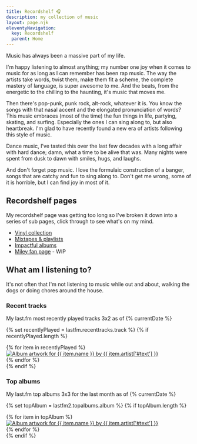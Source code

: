 ```yaml
---
title: Recordshelf 🎧
description: my collection of music
layout: page.njk
eleventyNavigation:
  key: Recordshelf
  parent: Home
---
```


Music has always been a massive part of my life.

I'm happy listening to almost anything; my number one joy when it comes to music for as long as I can remember has been rap music. The way the artists take words, twist them, make them fit a scheme, the complete mastery of language, is super awesome to me. And the beats, from the energetic to the chilling to the haunting, it's music that moves me.

Then there's pop-punk, punk rock, alt-rock, whatever it is. You know the songs with that nasal accent and the elongated pronunciation of words? This music embraces (most of the time) the fun things in life, partying, skating, and surfing. Especially the ones I can sing along to, but also heartbreak. I'm glad to have recently found a new era of artists following this style of music.

Dance music, I've tasted this over the last few decades with a long affair with hard dance; damn, what a time to be alive that was. Many nights were spent from dusk to dawn with smiles, hugs, and laughs.

And don't forget pop music. I love the formulaic construction of a banger, songs that are catchy and fun to sing along to. Don't get me wrong, some of it is horrible, but I can find joy in most of it.

## Recordshelf pages

My recordshelf page was getting too long so I've broken it down into a series of sub pages, click through to see what's on my mind.

- [Vinyl collection](vinyl)
- [Mixtapes & playlists](mixtapes)
- [Impactful albums](impactfulalbums)
- [Miley fan page](https://miley.flamedfury.com) - WIP

## What am I listening to?

It's not often that I'm not listening to music while out and about, walking the dogs or doing chores around the house.

### Recent tracks

My last.fm most recently played tracks 3x2 as of {% currentDate %}

{% set recentlyPlayed = lastfm.recenttracks.track %}
{% if recentlyPlayed.length %}
<div class="flex-grid">
{% for item in recentlyPlayed %}
<div class="flex-grid__cell">
<a href="{{ item.url }}">
<img src="{{ item.image[3]['#text'] }}" alt="Album artwork for {{ item.name }} by {{ item.artist['#text'] }}" title="{{ item.name }} by {{ item.artist['#text'] }}">
</a>
</div>
{% endfor %}
</div>
{% endif %}

### Top albums

My last.fm top albums 3x3 for the last month as of {% currentDate %}

{% set topAlbum = lastfm2.topalbums.album %}
{% if topAlbum.length %}
<div class="flex-grid">
{% for item in topAlbum %}
<div class="flex-grid__cell">
<a href="{{ item.url }}">
<img src="{{ item.image[3]['#text'] }}" alt="Album artwork for {{ item.name }} by {{ item.artist['#text'] }}" title="{{ item.artist.name }} - {{ item.name }}">
</a>
</div>
{% endfor %}
</div>
{% endif %}